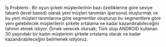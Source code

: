 İş Problemi : Bir oyun şirketi müşterilerinin bazı özelliklerine göre seviye tabanlı (level based) olarak yeni müşteri tanımları (persona) oluşturmak ve bu yeni müşteri tanımlarına göre segmentler oluşturup bu segmentlere göre yeni gelebilecek müşterilerin şirkete ortalama ne kadar kazandırabileceğini tahmin etmek istiyor. Örnek verecek olursak; Türk olup ANDROID kullanan 30 yaşındaki bir kadın müşterinin şirkete ortalama olarak ne kadar kazandırabileceğini belirlemek istiyoruz.
